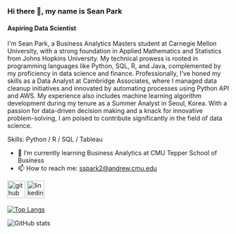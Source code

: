 ### Hi there 👋, my name is Sean Park
#### Aspiring Data Scientist

I'm Sean Park, a Business Analytics Masters student at Carnegie Mellon University, with a strong foundation in Applied Mathematics and Statistics from Johns Hopkins University. My technical prowess is rooted in programming languages like Python, SQL, R, and Java, complemented by my proficiency in data science and finance. Professionally, I've honed my skills as a Data Analyst at Cambridge Associates, where I managed data cleanup initiatives and innovated by automating processes using Python API and AWS. My experience also includes machine learning algorithm development during my tenure as a Summer Analyst in Seoul, Korea. With a passion for data-driven decision making and a knack for innovative problem-solving, I am poised to contribute significantly in the field of data science.

Skills: Python / R / SQL / Tableau

- 🌱 I’m currently learning Business Analytics at CMU Tepper School of Business 
- 📫 How to reach me: sspark2@andrew.cmu.edu 


[<img src='https://cdn.jsdelivr.net/npm/simple-icons@3.0.1/icons/github.svg' alt='github' height='40'>](https://github.com/spark174)  [<img src='https://cdn.jsdelivr.net/npm/simple-icons@3.0.1/icons/linkedin.svg' alt='linkedin' height='40'>](https://www.linkedin.com/in/https://www.linkedin.com/in/seansungjinpark//)  

[![Top Langs](https://github-readme-stats.vercel.app/api/top-langs/?username=spark174)](https://github.com/anuraghazra/github-readme-stats)

![GitHub stats](https://github-readme-stats.vercel.app/api?username=spark174&show_icons=true)  


